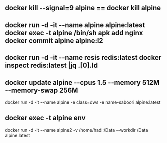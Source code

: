 docker kill --signal=9   alpine == docker kill  alpine
------------------------------------------------------
docker run -d -it --name alpine alpine:latest
 docker exec -t  alpine /bin/sh
apk add nginx
docker commit alpine alpine:l2
---------------------------------------------------------
 docker  run -d -it --name resis redis:latest
docker  inspect  redis:latest |jq .[0].Id
---------------------------------------------
docker update alpine  --cpus 1.5  --memory 512M  --memory-swap 256M
------------------------------------------
 docker run -d -it --name alpine -e class=dws -e name-saboori alpine:latest

 docker exec -t  alpine env
------------------------------------------------------
docker run -d -it --name alpine2 -v /home/hadi:/Data --workdir  /Data alpine:latest
